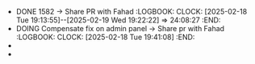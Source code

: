 - DONE 1582 -> Share PR with Fahad
  :LOGBOOK:
  CLOCK: [2025-02-18 Tue 19:13:55]--[2025-02-19 Wed 19:22:22] =>  24:08:27
  :END:
- DOING Compensate fix on admin panel -> Share pr with Fahad
  :LOGBOOK:
  CLOCK: [2025-02-18 Tue 19:41:08]
  :END:
-
-